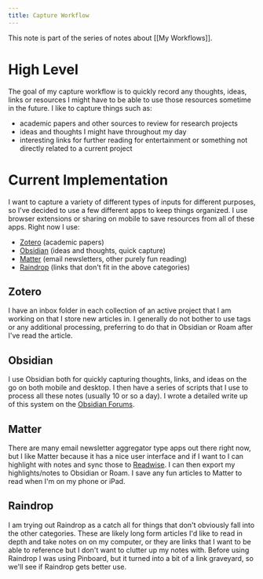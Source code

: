 ```yaml
---
title: Capture Workflow
---
```


This note is part of the series of notes about [[My Workflows]].

# High Level
The goal of my capture workflow is to quickly record any thoughts, ideas, links or resources I might have to be able to use those resources sometime in the future. I like to capture things such as:

- academic papers and other sources to review for research projects
- ideas and thoughts I might have throughout my day
- interesting links for further reading for entertainment or something not directly related to a current project

# Current Implementation
I want to capture a variety of different types of inputs for different purposes, so I've decided to use a few different apps to keep things organized. I use browser extensions or sharing on mobile to save resources from all of these apps. Right now I use:

- [Zotero](https://www.zotero.org/) (academic papers)
- [Obsidian](https://obsidian.md/) (ideas and thoughts, quick capture)
- [Matter](https://getmatter.app/) (email newsletters, other purely fun reading)
- [Raindrop](https://raindrop.io/) (links that don't fit in the above categories)

## Zotero
I have an inbox folder in each collection of an active project that I am working on that I store new articles in. I generally do not bother to use tags or any additional processing, preferring to do that in Obsidian or Roam after I've read the article.

## Obsidian
I use Obsidian both for quickly capturing thoughts, links, and ideas on the go on both mobile and desktop. I then have a series of scripts that I use to process all these notes (usually 10 or so a day). I wrote a detailed write up of this system on the [Obsidian Forums](https://forum.obsidian.md/t/quick-capture-mac-ios-and-inbox-processing/21808). 

## Matter
There are many email newsletter aggregator type apps out there right now, but I like Matter because it has a nice user interface and if I want to I can highlight with notes and sync those to [Readwise](https://readwise.io/). I can then export my highlights/notes to Obsidian or Roam. I save any fun articles to Matter to read when I'm on my phone or iPad.  

## Raindrop
I am trying out Raindrop as a catch all for things that don't obviously fall into the other categories. These are likely long form articles I'd like to read in depth and take notes on on my computer, or they are links that I want to be able to reference but I don't want to clutter up my notes with. Before using Raindrop I was using Pinboard, but it turned into a bit of a link graveyard, so we'll see if Raindrop gets better use.